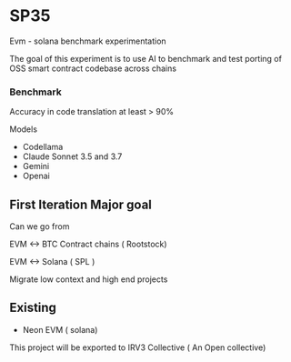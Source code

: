 # SP35
Evm - solana benchmark experimentation

The goal of this experiment is to use AI to benchmark and test porting of OSS smart contract codebase across chains 

### Benchmark
Accuracy in code translation at least > 90% 

Models 
- Codellama
- Claude Sonnet 3.5 and 3.7
- Gemini
- Openai

## First Iteration Major goal 

Can we go from 

EVM <-> BTC Contract chains ( Rootstock)
 
EVM <-> Solana ( SPL ) 

Migrate low context and high end projects 

## Existing 

- Neon EVM ( solana) 

This project will be exported to IRV3 Collective ( An Open collective)
